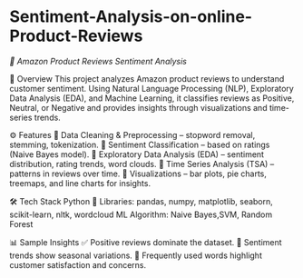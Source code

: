 # Sentiment-Analysis-on-online-Product-Reviews
*🛒 Amazon Product Reviews Sentiment Analysis*

📌 Overview
This project analyzes Amazon product reviews to understand customer sentiment. Using Natural Language Processing (NLP), Exploratory Data Analysis (EDA), and Machine Learning, it classifies reviews as Positive, Neutral, or Negative and provides insights through visualizations and time-series trends.

⚙️ Features
🔹 Data Cleaning & Preprocessing – stopword removal, stemming, tokenization.
🔹 Sentiment Classification – based on ratings (Naive Bayes model).
🔹 Exploratory Data Analysis (EDA) – sentiment distribution, rating trends, word clouds.
🔹 Time Series Analysis (TSA) – patterns in reviews over time.
🔹 Visualizations – bar plots, pie charts, treemaps, and line charts for insights.

🛠️ Tech Stack
Python 🐍
Libraries: pandas, numpy, matplotlib, seaborn, scikit-learn, nltk, wordcloud
ML Algorithm: Naive Bayes,SVM, Random Forest

📊 Sample Insights
✅ Positive reviews dominate the dataset.
📅 Sentiment trends show seasonal variations.
🔑 Frequently used words highlight customer satisfaction and concerns.
